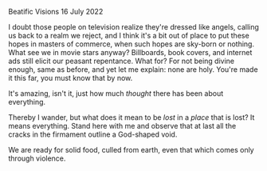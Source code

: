 Beatific Visions
16 July 2022

I doubt those people on television 
realize they're dressed like angels,
calling us back to a realm we reject,
and I think it's a bit out of place
to put these hopes in masters of commerce,
when such hopes are sky-born or nothing.
What see we in movie stars anyway?
Billboards, book covers, and internet ads
still elicit our peasant repentance.
What for? For not being divine enough,
same as before, and yet let me explain:
none are holy. You're made it this far,
you must know that by now.

It's amazing, isn't it, just how much 
*thought* there has been about everything.

Thereby I wander, but what does it mean
to be *lost* in a *place* that is lost?
It means everything. Stand here with me
and observe that at last 
all the cracks in the firmament
outline a God-shaped void.

We are ready for solid food,
culled from earth,
even that which comes only through violence.